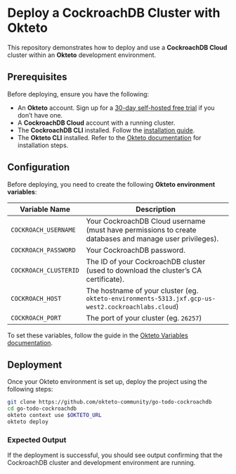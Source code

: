 # Deploy a CockroachDB Cluster with Okteto

This repository demonstrates how to deploy and use a **CockroachDB Cloud** cluster within an **Okteto** development environment.

## Prerequisites

Before deploying, ensure you have the following:

- An **Okteto** account. Sign up for a [30-day self-hosted free trial](https://www.okteto.com) if you don’t have one.
- A **CockroachDB Cloud** account with a running cluster.
- The **CockroachDB CLI** installed. Follow the [installation guide](https://www.cockroachlabs.com/docs/stable/install-cockroachdb.html).
- The **Okteto CLI** installed. Refer to the [Okteto documentation](https://www.okteto.com/docs/core/getting-started/) for installation steps.

## Configuration

Before deploying, you need to create the following **Okteto environment variables**:

| Variable Name            | Description |
|--------------------------|-------------|
| `COCKROACH_USERNAME`     | Your CockroachDB Cloud username (must have permissions to create databases and manage user privileges). |
| `COCKROACH_PASSWORD`     | Your CockroachDB password. |
| `COCKROACH_CLUSTERID`    | The ID of your CockroachDB cluster (used to download the cluster’s CA certificate). |
| `COCKROACH_HOST` | The hostname of your cluster (eg. `okteto-environments-5313.jxf.gcp-us-west2.cockroachlabs.cloud`)
| `COCKROACH_PORT` | The port of your cluster (eg. `26257`)

To set these variables, follow the guide in the [Okteto Variables documentation](https://www.okteto.com/docs/core/okteto-variables/).

## Deployment

Once your Okteto environment is set up, deploy the project using the following steps:

```bash
git clone https://github.com/okteto-community/go-todo-cockroachdb
cd go-todo-cockroachdb
okteto context use $OKTETO_URL
okteto deploy
```

### Expected Output

If the deployment is successful, you should see output confirming that the CockroachDB cluster and development environment are running.